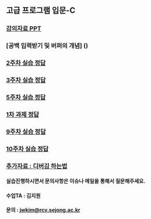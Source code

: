 ## 고급 프로그램 입문-C

### [강의자료 PPT](https://github.com/socome/Programing-C/issues/4)

### [공백 입력받기 및 버퍼의 개념] ()
### [2주차 실습 정답](https://github.com/socome/Programing-C/issues/1)
### [3주차 실습 정답](https://github.com/socome/Programing-C/issues/2)
### [5주차 실습 정답](https://github.com/socome/Programing-C/issues/3)
### [1차 과제 정답](https://github.com/socome/Programing-C/issues/7)
### [9주차 실습 정답](https://github.com/socome/Programing-C/issues/8)
### [10주차 실습 정답](https://github.com/socome/Programing-C/issues/9)


### [추가자료 : 디버깅 하는법](https://github.com/socome/Programing-C/issues/6)

#### 실습진행하시면서 문의사항은 이슈나 메일을 통해서 질문해주세요.
#### 수업TA : 김지원
#### 문의 : jwkim@rcv.sejong.ac.kr
